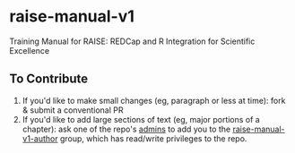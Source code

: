 # raise-manual-v1
Training Manual for RAISE: REDCap and R Integration for Scientific Excellence


To Contribute
------

1. If you'd like to make small changes (eg, paragraph or less at time): fork & submit a conventional PR
1. If you'd like to add large sections of text (eg, major portions of a chapter): 
   ask one of the repo's [admins](https://github.com/orgs/redcap-tools/teams/raise-manual-v1-admin) to add you to
   the [raise-manual-v1-author](https://github.com/orgs/redcap-tools/teams/raise-manual-v1-author) group, 
   which has read/write privileges to the repo.
